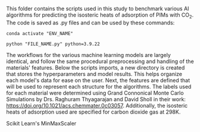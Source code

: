 This folder contains the scripts used in this study to benchmark various AI algorithms for predicting the isosteric heats of adsorption of PIMs with CO<sub>2</sub>. The code is saved as .py files and can be used by these commands:  


<pre><code>conda activate "ENV_NAME"</code></pre>

<pre><code>python "FILE_NAME.py" python=3.9.22</code></pre>

The workflows for the various machine learning models are largely identical, and follow the same procedural preprocessing and handling of the materials' features. Below the scripts imports, a new directory is created that stores the hyperparameters and model results. This helps organize each model's data for ease on the user. Next, the features are defined that will be used to represent each structure for the algorithms. The labels used for each material were determined using Grand Connonical Monte Carlo Simulations by Drs. Raghuram Thyagarajan and David Sholl in their work: https://doi.org/10.1021/acs.chemmater.0c03057. Additionally, the isosteric heats of adsorption used are specified for carbon dioxide gas at 298K. 

Scikit Learn's MinMaxScaler  
